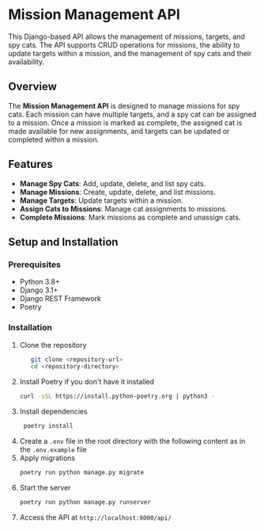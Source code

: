 # Mission Management API

This Django-based API allows the management of missions, targets, and spy cats. The API supports CRUD operations for missions, the ability to update targets within a mission, and the management of spy cats and their availability.

## Overview

The **Mission Management API** is designed to manage missions for spy cats. Each mission can have multiple targets, and a spy cat can be assigned to a mission. Once a mission is marked as complete, the assigned cat is made available for new assignments, and targets can be updated or completed within a mission.

## Features

- **Manage Spy Cats**: Add, update, delete, and list spy cats.
- **Manage Missions**: Create, update, delete, and list missions.
- **Manage Targets**: Update targets within a mission.
- **Assign Cats to Missions**: Manage cat assignments to missions.
- **Complete Missions**: Mark missions as complete and unassign cats.

## Setup and Installation

### Prerequisites

- Python 3.8+
- Django 3.1+
- Django REST Framework
- Poetry

### Installation

1. Clone the repository
   ```sh
      git clone <repository-url>
      cd <repository-directory>
      ```
2. Install Poetry if you don't have it installed
   ```sh
   curl -sSL https://install.python-poetry.org | python3 -
   ```
3. Install dependencies
   ```sh
    poetry install
    ```
4. Create a `.env` file in the root directory with the following content as in the `.env.example` file
5. Apply migrations
    ```sh
    poetry run python manage.py migrate
    ```
6. Start the server
    ```sh
    poetry run python manage.py runserver
    ```
7. Access the API at `http://localhost:8000/api/`

